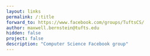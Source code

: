 ```yaml
---
layout: links
permalink: /:title
forward_to: https://www.facebook.com/groups/TuftsCS/
author: maxwell.bernstein@tufts.edu
hidden: false
project: false
description: "Computer Science Facebook group"
---
```

